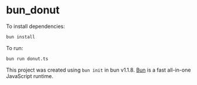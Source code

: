 # bun_donut

To install dependencies:

```bash
bun install
```

To run:

```bash
bun run donut.ts
```

This project was created using `bun init` in bun v1.1.8. [Bun](https://bun.sh) is a fast all-in-one JavaScript runtime.
